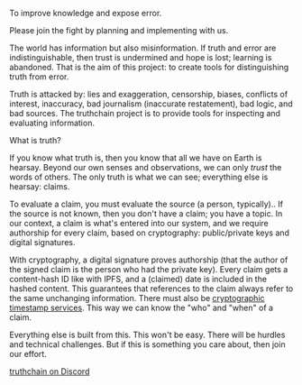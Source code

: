 To improve knowledge and expose error.

Please join the fight by planning and implementing with us.

The world has information but also misinformation. 
If truth and error are indistinguishable, then trust is undermined and hope is lost; learning is abandoned.
That is the aim of this project: to create tools for distinguishing truth from error.

Truth is attacked by: lies and exaggeration, censorship, biases, conflicts of interest, inaccuracy, bad journalism (inaccurate restatement), bad logic, and bad sources.
The truthchain project is to provide tools for inspecting and evaluating information.

What is truth?

If you know what truth is,
then you know that all we have on Earth is hearsay.
Beyond our own senses and observations, we can only _trust_ the words of others.
The only truth is what we can see; everything else is hearsay: claims.

To evaluate a claim, you must evaluate the source (a person, typically)..
If the source is not known, then you don't have a claim; you have a topic.
In our context, a claim is what's entered into our system, 
and we require authorship for every claim, based on cryptography: public/private keys and digital signatures.

With cryptography, a digital signature proves authorship 
(that the author of the signed claim is the person who had the private key).
Every claim gets a content-hash ID like with IPFS, and a (claimed) date is included in the hashed content.
This guarantees that references to the claim always refer to the same unchanging information.
There must also be [cryptographic timestamp services](https://en.m.wikipedia.org/wiki/Trusted_timestamping).
This way we can know the "who" and "when" of a claim.

Everything else is built from this.
This won't be easy.
There will be hurdles and technical challenges.
But if this is something you care about, then join our effort.

[truthchain on Discord](https://discord.gg/CbasmP9hWU)

